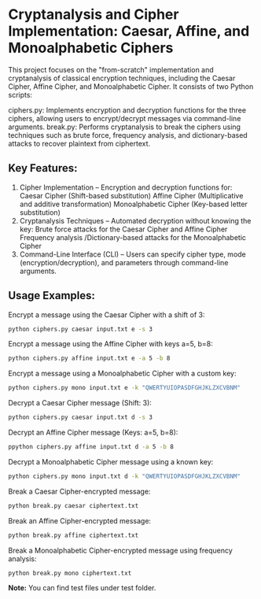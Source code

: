 # Cryptanalysis and Cipher Implementation: Caesar, Affine, and Monoalphabetic Ciphers

This project focuses on the "from-scratch" implementation and cryptanalysis of classical encryption techniques, including the Caesar Cipher, Affine Cipher, and Monoalphabetic Cipher. It consists of two Python scripts:

ciphers.py: Implements encryption and decryption functions for the three ciphers, allowing users to encrypt/decrypt messages via command-line arguments.
break.py: Performs cryptanalysis to break the ciphers using techniques such as brute force, frequency analysis, and dictionary-based attacks to recover plaintext from ciphertext.

## Key Features:
1. Cipher Implementation – Encryption and decryption functions for:
  Caesar Cipher (Shift-based substitution)
  Affine Cipher (Multiplicative and additive transformation)
  Monoalphabetic Cipher (Key-based letter substitution)
2. Cryptanalysis Techniques – Automated decryption without knowing the key:
  Brute force attacks for the Caesar Cipher and Affine Cipher
  Frequency analysis /Dictionary-based attacks for the Monoalphabetic Cipher
3. Command-Line Interface (CLI) – Users can specify cipher type, mode (encryption/decryption), and parameters through command-line arguments.

## Usage Examples:

Encrypt a message using the Caesar Cipher with a shift of 3:
```sh
python ciphers.py caesar input.txt e -s 3
```

Encrypt a message using the Affine Cipher with keys a=5, b=8:
```sh
python ciphers.py affine input.txt e -a 5 -b 8
```

Encrypt a message using a Monoalphabetic Cipher with a custom key:
```sh
python ciphers.py mono input.txt e -k "QWERTYUIOPASDFGHJKLZXCVBNM"
```

Decrypt a Caesar Cipher message (Shift: 3):
```sh
python ciphers.py caesar input.txt d -s 3
```

Decrypt an Affine Cipher message (Keys: a=5, b=8):
```sh
ppython ciphers.py affine input.txt d -a 5 -b 8
```

Decrypt a Monoalphabetic Cipher message using a known key:
```sh
python ciphers.py mono input.txt d -k "QWERTYUIOPASDFGHJKLZXCVBNM"
```

Break a Caesar Cipher-encrypted message:
```sh
python break.py caesar ciphertext.txt
```

Break an Affine Cipher-encrypted message:
```sh
python break.py affine ciphertext.txt
```

Break a Monoalphabetic Cipher-encrypted message using frequency analysis:
```sh
python break.py mono ciphertext.txt
```

**Note:** You can find test files under test folder.





